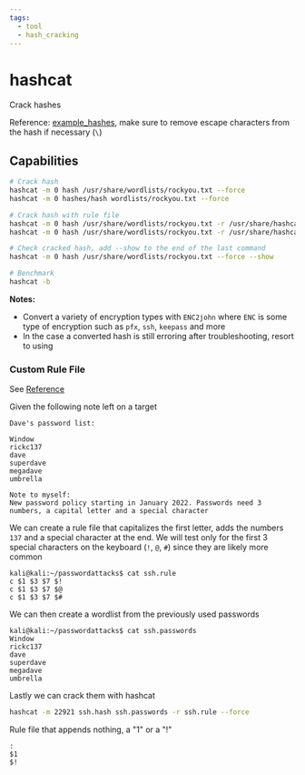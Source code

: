 ```yaml
---
tags:
  - tool
  - hash_cracking
---
```

# hashcat

Crack hashes

Reference: [example_hashes](https://hashcat.net/wiki/doku.php?id=example_hashes), make sure to remove escape characters from the hash if necessary (`\`)

## Capabilities

```bash
# Crack hash
hashcat -m 0 hash /usr/share/wordlists/rockyou.txt --force
hashcat -m 0 hashes/hash wordlists/rockyou.txt --force

# Crack hash with rule file
hashcat -m 0 hash /usr/share/wordlists/rockyou.txt -r /usr/share/hashcat/rules/best64.rule --force
hashcat -m 0 hash /usr/share/wordlists/rockyou.txt -r /usr/share/hashcat/rules/rockyou-30000.rule --force

# Check cracked hash, add --show to the end of the last command
hashcat -m 0 hash /usr/share/wordlists/rockyou.txt --force --show

# Benchmark
hashcat -b
```

**Notes:**

- Convert a variety of encryption types with `ENC2john` where `ENC` is some type of encryption such as `pfx`, `ssh`, `keepass` and more
- In the case a converted hash is still erroring after troubleshooting, resort to using 

### Custom Rule File

See [Reference](https://hashcat.net/wiki/doku.php?id=rule_based_attack)

Given the following note left on a target

```
Dave's password list:

Window
rickc137
dave
superdave
megadave
umbrella

Note to myself:
New password policy starting in January 2022. Passwords need 3 numbers, a capital letter and a special character
```

We can create a rule file that capitalizes the first letter, adds the numbers `137` and a special character at the end. We will test only for the first 3 special characters on the keyboard (`!`, `@`, `#`) since they are likely more common

```
kali@kali:~/passwordattacks$ cat ssh.rule
c $1 $3 $7 $!
c $1 $3 $7 $@
c $1 $3 $7 $#
```

We can then create a wordlist from the previously used passwords

```
kali@kali:~/passwordattacks$ cat ssh.passwords
Window
rickc137
dave
superdave
megadave
umbrella
```

Lastly we can crack them with hashcat

```bash
hashcat -m 22921 ssh.hash ssh.passwords -r ssh.rule --force
```

Rule file that appends nothing, a "1" or a "!"

```
:
$1
$!
```
